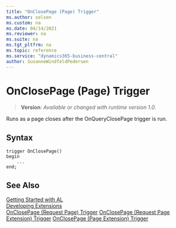 ```yaml
---
title: "OnClosePage (Page) Trigger"
ms.author: solsen
ms.custom: na
ms.date: 04/14/2021
ms.reviewer: na
ms.suite: na
ms.tgt_pltfrm: na
ms.topic: reference
ms.service: "dynamics365-business-central"
author: SusanneWindfeldPedersen
---
```

[//]: # (START>DO_NOT_EDIT)
[//]: # (IMPORTANT:Do not edit any of the content between here and the END>DO_NOT_EDIT.)
[//]: # (Any modifications should be made in the .xml files in the ModernDev repo.)

# OnClosePage (Page) Trigger
> **Version**: _Available or changed with runtime version 1.0._

Runs as a page closes after the OnQueryClosePage trigger is run.



## Syntax
```
trigger OnClosePage()
begin
    ...
end;
```



[//]: # (IMPORTANT: END>DO_NOT_EDIT)
## See Also  
[Getting Started with AL](../devenv-get-started.md)  
[Developing Extensions](../devenv-dev-overview.md)  
[OnClosePage (Request Page) Trigger](../requestpage/devenv-onclosepage-requestpage-trigger.md)
[OnClosePage (Request Page Extension) Trigger](../requestpageextension/devenv-onclosepage-requestpageextension-trigger.md)
[OnClosePage (Page Extension) Trigger](../pageextension/devenv-onclosepage-pageextension-trigger.md)

